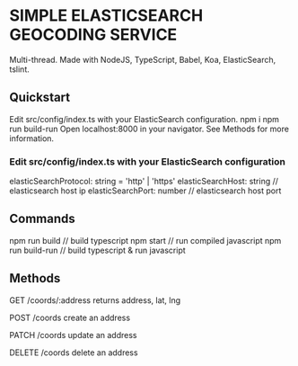 # SIMPLE ELASTICSEARCH GEOCODING SERVICE

Multi-thread.
Made with NodeJS, TypeScript, Babel, Koa, ElasticSearch, tslint.

## Quickstart

Edit src/config/index.ts with your ElasticSearch configuration.
npm i
npm run build-run
Open localhost:8000 in your navigator. See Methods for more information.

### Edit src/config/index.ts with your ElasticSearch configuration

elasticSearchProtocol: string = 'http' | 'https'
elasticSearchHost: string // elasticsearch host ip
elasticSearchPort: number // elasticsearch host port

## Commands

npm run build // build typescript
npm start // run compiled javascript
npm run build-run // build typescript & run javascript

## Methods

GET /coords/:address
returns address, lat, lng

POST /coords
create an address

PATCH /coords
update an address

DELETE /coords
delete an address
